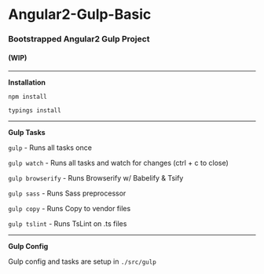 # Angular2-Gulp-Basic
### Bootstrapped Angular2 Gulp Project
#### (WIP)

---

**Installation**

`npm install`

`typings install`

---

**Gulp Tasks**

`gulp`            - Runs all tasks once

`gulp watch`      - Runs all tasks and watch for changes (ctrl + c to close)

`gulp browserify` - Runs Browserify w/ Babelify & Tsify

`gulp sass`       - Runs Sass preprocessor

`gulp copy`       - Runs Copy to vendor files

`gulp tslint`     - Runs TsLint on .ts files

---

**Gulp Config**

Gulp config and tasks are setup in `./src/gulp`
